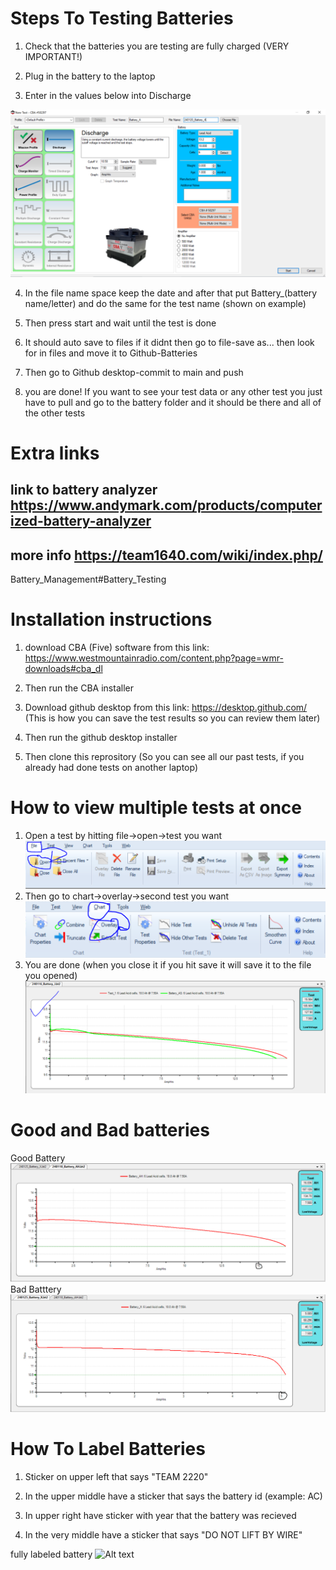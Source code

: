 # Steps To Testing Batteries
 1. Check that the batteries you are testing are fully charged (VERY IMPORTANT!)

 2. Plug in the battery to the laptop
 
 3. Enter in the values below into Discharge

 ![Alt text](Example.PNG)

 4. In the file name space keep the date and after that put Battery_(battery name/letter) and do the same for the test name (shown on example)

 5. Then press start and wait until the test is done

 6. It should auto save to files if it didnt then go to file-save as... then look for in files and move it to Github-Batteries

 7. Then go to Github desktop-commit to main and push

 8. you are done! If you want to see your test data or any other test you just have to pull and go to the battery folder and it should be there and all of the other tests
 # Extra links
  ## link to battery analyzer  https://www.andymark.com/products/computerized-battery-analyzer
  ## more info https://team1640.com/wiki/index.php/
  Battery_Management#Battery_Testing


 # Installation instructions
 1. download CBA (Five) software from this link: https://www.westmountainradio.com/content.php?page=wmr-downloads#cba_dl

 2. Then run the CBA installer

 3. Download github desktop from this link: https://desktop.github.com/ (This is how you can save the test results so you can review them later)

 4. Then run the github desktop installer

 5. Then clone this reprository (So you can see all our past tests, if you already had done tests on another laptop)
 
 # How to view multiple tests at once
1. Open a test by hitting file->open->test you want
 ![Alt text](View_Multiple_Tests_image1.PNG)
  2. Then go to chart->overlay->second test you want
![Alt text](View_Multiple_Tests_image2.PNG)
 3. You are done (when you close it if you hit save it will save it to the file you opened)
![Alt text](View_Multiple_Tests_image3.PNG)

# Good and Bad batteries

Good Battery
![Alt text](Good_Battery.PNG)
Bad Batttery
![Alt text](Bad_Battery.PNG)

# How To Label Batteries

1. Sticker on upper left that says "TEAM 2220"

2. In the upper middle have a sticker that says the battery id (example: AC)

3. In upper right have sticker with year that the battery was recieved

4. In the very middle have a sticker that says "DO NOT LIFT BY WIRE"

fully labeled battery
![Alt text](Simple_Name.PNG)